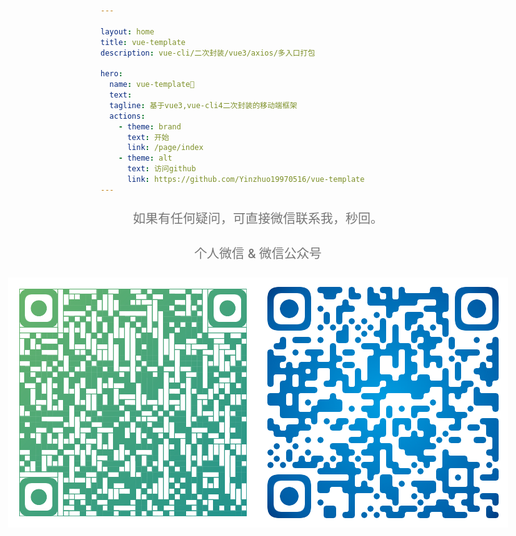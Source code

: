 ```yaml
---

layout: home
title: vue-template
description: vue-cli/二次封装/vue3/axios/多入口打包

hero:
  name: vue-template🎉
  text:
  tagline: 基于vue3,vue-cli4二次封装的移动端框架
  actions:
    - theme: brand
      text: 开始
      link: /page/index
    - theme: alt
      text: 访问github
      link: https://github.com/Yinzhuo19970516/vue-template
---
```

<div class="features">
<p align="center" style='line-height: 36px;font-weight: 500;color: #767676;
    font-size: 20px;'>如果有任何疑问，可直接微信联系我，秒回。</p>
<p align="center" style="line-height: 36px;font-weight: 500;color: #767676;
    font-size: 20px;">个人微信 & 微信公众号</p>
<p style='display:flex;justify-content: center;align-items: center'>
<img alt="logo" style='display:flex;text-align:left' src="./image/wx.png" width="400">
<img alt="logo" style='display:flex;text-align:right' src="./image/gzh.png" width="400">
</p>
</div>

